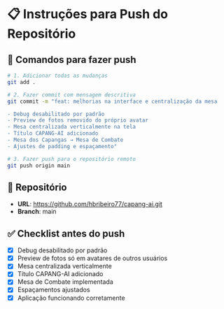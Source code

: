 # 📋 Instruções para Push do Repositório

## 🚀 Comandos para fazer push

```bash
# 1. Adicionar todas as mudanças
git add .

# 2. Fazer commit com mensagem descritiva
git commit -m "feat: melhorias na interface e centralização da mesa

- Debug desabilitado por padrão
- Preview de fotos removido do próprio avatar
- Mesa centralizada verticalmente na tela
- Título CAPANG-AI adicionado
- Mesa dos Capangas → Mesa de Combate
- Ajustes de padding e espaçamento"

# 3. Fazer push para o repositório remoto
git push origin main
```

## 📝 Repositório
- **URL**: https://github.com/hbribeiro77/capang-ai.git
- **Branch**: main

## ✅ Checklist antes do push
- [x] Debug desabilitado por padrão
- [x] Preview de fotos só em avatares de outros usuários
- [x] Mesa centralizada verticalmente
- [x] Título CAPANG-AI adicionado
- [x] Mesa de Combate implementada
- [x] Espaçamentos ajustados
- [x] Aplicação funcionando corretamente 